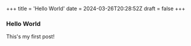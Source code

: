 +++
title = 'Hello World'
date = 2024-03-26T20:28:52Z
draft = false
+++

### Hello World

This's my first post!
